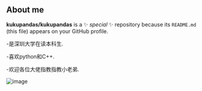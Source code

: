 ## About me 


**kukupandas/kukupandas** is a ✨ _special_ ✨ repository because its `README.md` (this file) appears on your GitHub profile.

-是深圳大学在读本科生.

-喜欢python和C++.

-欢迎各位大佬指教指教小老弟.

![image](https://github.com/user-attachments/assets/2996f926-9cb3-4520-8317-32faf742cd3d)

